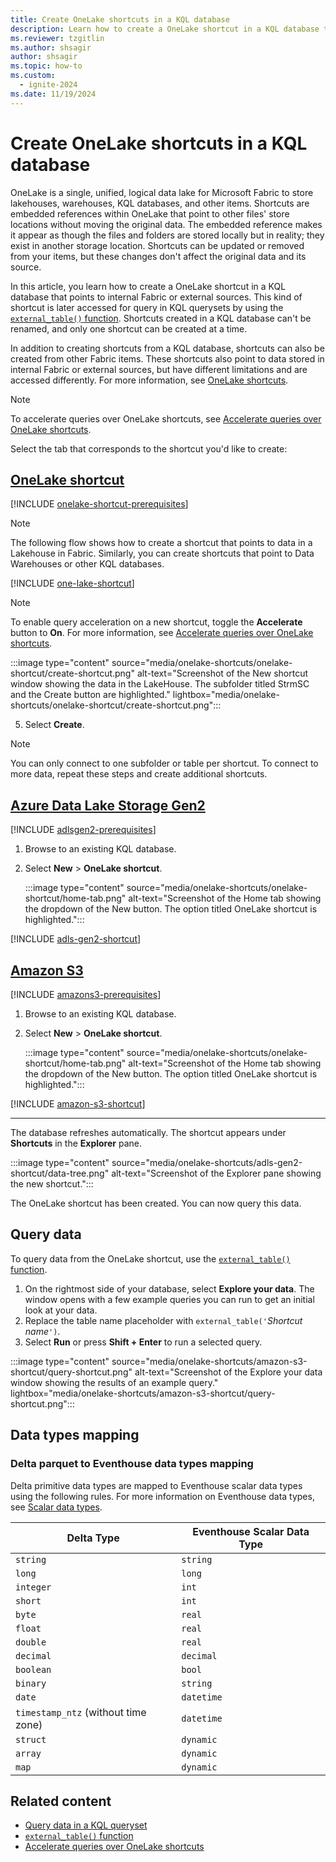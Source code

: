 ```yaml
---
title: Create OneLake shortcuts in a KQL database
description: Learn how to create a OneLake shortcut in a KQL database to query data from internal and external sources.
ms.reviewer: tzgitlin
ms.author: shsagir
author: shsagir
ms.topic: how-to
ms.custom:
  - ignite-2024
ms.date: 11/19/2024
---
```


# Create OneLake shortcuts in a KQL database

OneLake is a single, unified, logical data lake for Microsoft Fabric to store lakehouses, warehouses, KQL databases, and other items. Shortcuts are embedded references within OneLake that point to other files' store locations without moving the original data. The embedded reference makes it appear as though the files and folders are stored locally but in reality; they exist in another storage location. Shortcuts can be updated or removed from your items, but these changes don't affect the original data and its source.

In this article, you learn how to create a OneLake shortcut in a KQL database that points to internal Fabric or external sources. This kind of shortcut is later accessed for query in KQL querysets by using the [`external_table()` function](/azure/data-explorer/kusto/query/externaltablefunction?context=/fabric/context/context). Shortcuts created in a KQL database can't be renamed, and only one shortcut can be created at a time.

In addition to creating shortcuts from a KQL database, shortcuts can also be created from other Fabric items. These shortcuts also point to data stored in internal Fabric or external sources, but have different limitations and are accessed differently. For more information, see [OneLake shortcuts](../onelake/onelake-shortcuts.md).

> [!NOTE]
> To accelerate queries over OneLake shortcuts, see [Accelerate queries over OneLake shortcuts](query-acceleration.md).

Select the tab that corresponds to the shortcut you'd like to create:

## [OneLake shortcut](#tab/onelake-shortcut)

[!INCLUDE [onelake-shortcut-prerequisites](includes/onelake-shortcut-prerequisites.md)]

> [!NOTE]
> The following flow shows how to create a shortcut that points to data in a Lakehouse in Fabric. Similarly, you can create shortcuts that point to Data Warehouses or other KQL databases. 

[!INCLUDE [one-lake-shortcut](includes/one-lake-shortcut.md)]

> [!NOTE]
> To enable query acceleration on a new shortcut, toggle the **Accelerate** button to **On**. For more information, see [Accelerate queries over OneLake shortcuts](query-acceleration.md). 

:::image type="content" source="media/onelake-shortcuts/onelake-shortcut/create-shortcut.png" alt-text="Screenshot of the New shortcut window showing the data in the LakeHouse. The subfolder titled StrmSC and the Create button are highlighted."  lightbox="media/onelake-shortcuts/onelake-shortcut/create-shortcut.png":::

5. Select **Create**.

> [!NOTE]
> You can only connect to one subfolder or table per shortcut. To connect to more data, repeat these steps and create additional shortcuts.

## [Azure Data Lake Storage Gen2](#tab/adlsgen2)

[!INCLUDE [adlsgen2-prerequisites](includes/adlsgen2-prerequisites.md)]

1. Browse to an existing KQL database.
1. Select **New** > **OneLake shortcut**.

    :::image type="content" source="media/onelake-shortcuts/onelake-shortcut/home-tab.png" alt-text="Screenshot of the Home tab showing the dropdown of the New button. The option titled OneLake shortcut is highlighted.":::

[!INCLUDE [adls-gen2-shortcut](../includes/adls-gen2-shortcut.md)]

## [Amazon S3](#tab/amazon-s3)

[!INCLUDE [amazons3-prerequisites](includes/amazons3-prerequisites.md)]

1. Browse to an existing KQL database.
1. Select **New** > **OneLake shortcut**.

    :::image type="content" source="media/onelake-shortcuts/onelake-shortcut/home-tab.png" alt-text="Screenshot of the Home tab showing the dropdown of the New button. The option titled OneLake shortcut is highlighted.":::

[!INCLUDE [amazon-s3-shortcut](../includes/amazon-s3-shortcut.md)]

---

The database refreshes automatically. The shortcut appears under **Shortcuts** in the **Explorer** pane.

:::image type="content" source="media/onelake-shortcuts/adls-gen2-shortcut/data-tree.png" alt-text="Screenshot of the Explorer pane showing the new shortcut.":::

The OneLake shortcut has been created. You can now query this data.

## Query data

To query data from the OneLake shortcut, use the [`external_table()` function](/azure/data-explorer/kusto/query/externaltablefunction?context=/fabric/context/context).

1. On the rightmost side of your database, select **Explore your data**. The window opens with a few example queries you can run to get an initial look at your data.
1. Replace the table name placeholder with `external_table('`*Shortcut name*`')`.
1. Select **Run** or press **Shift + Enter** to run a selected query.

:::image type="content" source="media/onelake-shortcuts/amazon-s3-shortcut/query-shortcut.png" alt-text="Screenshot of the Explore your data window showing the results of an example query."  lightbox="media/onelake-shortcuts/amazon-s3-shortcut/query-shortcut.png":::

## Data types mapping

### Delta parquet to Eventhouse data types mapping

 Delta primitive data types are mapped to Eventhouse scalar data types using the following rules. For more information on Eventhouse data types, see [Scalar data types](/azure/data-explorer/kusto/query/scalar-data-types/index?context=/fabric/context/context-rta&pivots=fabric).

| Delta Type | Eventhouse Scalar Data Type 
| --------------- | ----------------- 
| `string`     | `string` 
| `long` | `long` 
| `integer`  | `int` 
| `short` | `int`
| `byte` | `real`
| `float` | `real`
| `double` | `real`
| `decimal` | `decimal` 
| `boolean` | `bool`
| `binary` | `string`
| `date` | `datetime`
| `timestamp_ntz` (without time zone)| `datetime` 
| `struct` | `dynamic`
| `array` | `dynamic`
| `map` | `dynamic`

## Related content

* [Query data in a KQL queryset](kusto-query-set.md)
* [`external_table()` function](/azure/data-explorer/kusto/query/externaltablefunction?context=/fabric/context/context)
* [Accelerate queries over OneLake shortcuts](query-acceleration.md)
